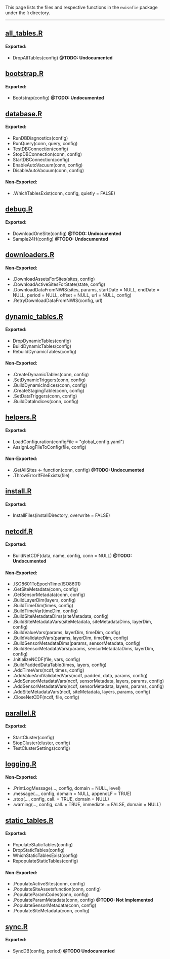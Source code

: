This page lists the files and respective functions in the `nwisnfie` package under the `R` directory. 

<hr>

## [all_tables.R](https://github.com/Kevin-M-Smith/nwisnfie/tree/master/R/all_tables.R)
#### Exported:
* DropAllTables(config)         				__@TODO: Undocumented__

## [bootstrap.R](https://github.com/Kevin-M-Smith/nwisnfie/tree/master/R/bootstrap.R)
#### Exported:
* Bootstrap(config)						__@TODO: Undocumented__

## [database.R](https://github.com/Kevin-M-Smith/nwisnfie/tree/master/R/database.R)
#### Exported: 
* RunDBDiagnostics(config)
* RunQuery(conn, query, config)
* TestDBConnection(config)
* StopDBConnection(conn, config)
* StartDBConnection(config)
* EnableAutoVacuum(conn, config)
* DisableAutoVacuum(conn, config)

#### Non-Exported:
* .WhichTablesExist(conn, config, quietly = FALSE)

## [debug.R](https://github.com/Kevin-M-Smith/nwisnfie/tree/master/R/debug.R)
#### Exported:
* DownloadOneSite(config)              			__@TODO: Undocumented__
* Sample24H(config)					__@TODO: Undocumented__

## [downloaders.R](https://github.com/Kevin-M-Smith/nwisnfie/tree/master/R/downloaders.R)
#### Non-Exported: 
* .DownloadAssetsForSites(sites, config)
* .DownloadActiveSitesForState(state, config)
* .DownloadDataFromNWIS(sites, params, startDate = NULL, endDate = NULL, period = NULL, offset = NULL, url = NULL, config)  
* .RetryDownloadDataFromNWIS(config, url)			

## [dynamic_tables.R](https://github.com/Kevin-M-Smith/nwisnfie/tree/master/R/dynamic_tables.R)
#### Exported:
* DropDynamicTables(config)           
* BuildDynamicTables(config)
* RebuildDynamicTables(config)

#### Non-Exported: 
* .CreateDynamicTables(conn, config)
* .SetDynamicTriggers(conn, config)
* .BuildDynamicIndices(conn, config)
* .CreateStagingTable(conn, config)
* .SetDataTriggers(conn, config)
* .BuildDataIndices(conn, config)

## [helpers.R](https://github.com/Kevin-M-Smith/nwisnfie/tree/master/R/helpers.R)
#### Exported:
* LoadConfiguration(configFile = "global_config.yaml")
* AssignLogFileToConfig(file, config)

#### Non-Exported:
* .GetAllSites <- function(conn, config)              		__@TODO: Undocumented__
* .ThrowErrorIfFileExists(file)

## [install.R](https://github.com/Kevin-M-Smith/nwisnfie/tree/master/R/install.R)
#### Exported:
* InstallFiles(installDirectory, overwrite = FALSE)

## [netcdf.R](https://github.com/Kevin-M-Smith/nwisnfie/tree/master/R/netcdf.R)
#### Exported:
* BuildNetCDF(data, name, config, conn = NULL)                  __@TODO: Undocumented__

#### Non-Exported:
* .ISO8601ToEpochTime(ISO8601)
* .GetSiteMetadata(conn, config)
* .GetSensorMetadata(conn, config)
* .BuildLayerDim(layers, config)
* .BuildTimeDim(times, config)
* .BuildTimeVar(timeDim, config)
* .BuildSiteMetadataDims(siteMetadata, config)
* .BuildSiteMetadataVars(siteMetadata, siteMetadataDims, layerDim, config)
* .BuildValueVars(params, layerDim, timeDim, config)
* .BuildValidatedVars(params, layerDim, timeDim, config)
* .BuildSensorMetadataDims(params, sensorMetadata, config)
* .BuildSensorMetadataVars(params, sensorMetadataDims, layerDim, config)
* .InitializeNCDF(file, vars, config)
* .BuildPaddedDataTable(times, layers, config)
* .AddTimeVars(ncdf, times, config)
* .AddValueAndValidatedVars(ncdf, padded, data, params, config)
* .AddSensorMetadataVars(ncdf, sensorMetadata, layers, params, config)
* .AddSensorMetadataVars(ncdf, sensorMetadata, layers, params, config)
* .AddSiteMetadataVars(ncdf, siteMetadata, layers, params, config)
* .CloseNetCDF(ncdf, file, config)

## [parallel.R](https://github.com/Kevin-M-Smith/nwisnfie/tree/master/R/parallel.R)
#### Exported: 
* StartCluster(config)
* StopCluster(cluster, config)
* TestClusterSettings(config)

## [logging.R](https://github.com/Kevin-M-Smith/nwisnfie/tree/master/R/logging.R)              
#### Non-Exported:                                         
* .PrintLogMessage(..., config, domain = NULL, level) 
* .message(..., config, domain = NULL, appendLF = TRUE)
* .stop(..., config, call. = TRUE, domain = NULL)
* .warning(..., config, call. = TRUE, immediate. = FALSE, domain = NULL)

## [static_tables.R](https://github.com/Kevin-M-Smith/nwisnfie/tree/master/R/static_tables.R)
#### Exported:
* PopulateStaticTables(config)
* DropStaticTables(config)
* WhichStaticTablesExist(config)
* RepopulateStaticTables(config)

#### Non-Exported:
* .PopulateActiveSites(conn, config)             
* .PopulateSiteAssetsfunction(conn, config)
* .PopulateParamCodes(conn, config)
* .PopulateParamMetadata(conn, config)          __@TODO: Not Implemented__
* .PopulateSensorMetadata(conn, config)
* .PopulateSiteMetadata(conn, config)

## [sync.R](https://github.com/Kevin-M-Smith/nwisnfie/tree/master/R/sync.R)
#### Exported:
* SyncDB(config, period)			 __@TODO Undocumented__